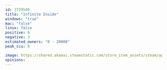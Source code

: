 ```yaml
---
id: 2729540
title: "Infinite Inside"
windows: "true"
mac: "false"
linux: false
positive: 6
negative: 3
estimated_owners: "0 - 20000"
peak_ccu: 0

image: https://shared.akamai.steamstatic.com/store_item_assets/steam/apps/2729540/header.jpg?t=1723221217
opinions:
---
```

